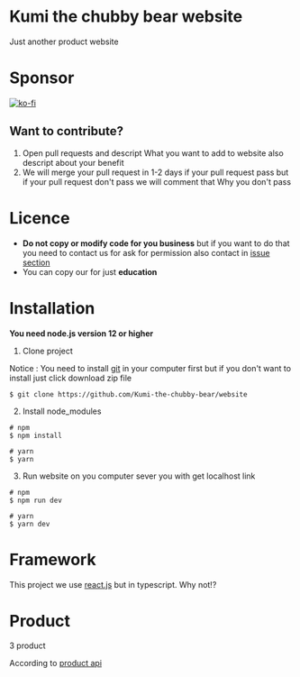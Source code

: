 # Kumi the chubby bear website
Just another product website

# Sponsor
[![ko-fi](https://ko-fi.com/img/githubbutton_sm.svg)](https://ko-fi.com/bhira)

## Want to contribute?
1. Open pull requests and descript What you want to add to website also descript about your benefit
2. We will merge your pull request in 1-2 days if your pull request pass but if your pull request don't pass we will comment that Why you don't pass 

# Licence 
- **Do not copy or modify code for you business** but if you want to do that you need to contact us for ask for permission also contact in [issue section](https://github.com/Kumi-the-chubby-bear/website/issues)
- You can copy our for just **education**


# Installation
**You need node.js version 12 or higher**
1. Clone project

Notice : You need to install [git](https://git-scm.com/) in your computer first but if you don't want to install just click download zip file
``` 
$ git clone https://github.com/Kumi-the-chubby-bear/website
```
2. Install node_modules
``` shell
# npm
$ npm install

# yarn
$ yarn
```

3. Run website on you computer sever you with get localhost link
``` shell
# npm
$ npm run dev

# yarn
$ yarn dev
```

# Framework
This project we use [react.js](https://reactjs.org/) but in typescript. Why not!?

# Product
3 product

According to [product api](https://raw.githubusercontent.com/Kumi-the-chubby-bear/website/main/product/product.json)
